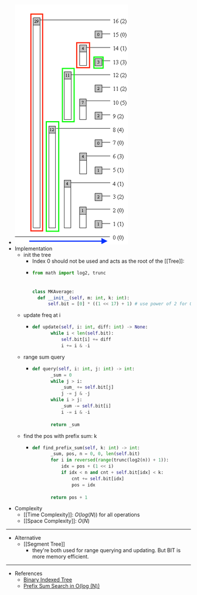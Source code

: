 - ![binary-index-tree.png](../assets/binary-index-tree_1683375749818_0.png)
- Implementation
    - init the tree
        - Index 0 should not be used and acts as the root of the [[Tree]]:
        - ```python
          from math import log2, trunc
          
          
          class MKAverage:
          	def __init__(self, m: int, k: int):
                self.bit = [0] * ((1 << 17) + 1) # use power of 2 for O(log n) find_kth_smallest
          ```
    - update freq at i
        - ```python
          def update(self, i: int, diff: int) -> None:
                 while i < len(self.bit):
                     self.bit[i] += diff
                     i += i & -i
          ```
    - range sum query
        - ```python
          def query(self, i: int, j: int) -> int:
                 _sum = 0
                 while j > i:
                     _sum_ += self.bit[j]
                     j -= j & -j
                 while i > j:
                     _sum -= self.bit[i]
                     i -= i & -i
                 
                 return _sum
          ```
    - find the pos with prefix sum: k
        - ```python
          def find_prefix_sum(self, k: int) -> int:
                 _sum, pos, n = 0, 0, len(self.bit)
                 for i in reversed(range(trunc(log2(n)) + 1)):
                     idx = pos + (1 << i)
                     if idx < n and cnt + self.bit[idx] < k:
                         cnt += self.bit[idx]
                         pos = idx
                     
                 return pos + 1
          ```
- Complexity
    - [[Time Complexity]]: $O(log(N))$ for all operations
    - [[Space Complexity]]: $O(N)$
- ---
- Alternative
    - [[Segment Tree]]
        - they're both used for range querying and updating. But BIT is more memory efficient.
- ---
- References
    - [Binary Indexed Tree](https://www.topcoder.com/thrive/articles/Binary%20Indexed%20Trees)
    - [Prefix Sum Search in O(log (N))](https://codeforces.com/blog/entry/61364)